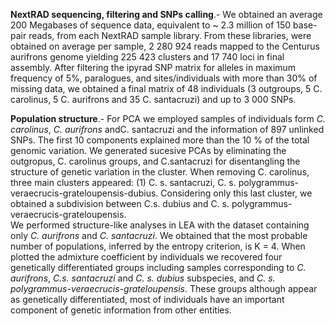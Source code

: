 **NextRAD sequencing, filtering and SNPs calling**.- We obtained an average 200 Megabases of sequence data, equivalent to ~ 2.3 million of 150 base-pair reads, from each NextRAD sample library. From these libraries, were obtained on average per sample, 2 280 924 reads mapped to the Centurus aurifrons genome yielding 225 423 clusters and 17 740 loci in final assembly. After filtering the ipyrad SNP matrix for alleles in maximum frequency of 5%, paralogues, and sites/individuals with more than 30% of missing data, we obtained a final matrix of 48 individuals (3 outgroups, 5 C. carolinus, 5 C. aurifrons and 35 C. santacruzi) and up to 3 000 SNPs. 
  
**Population structure**.-  For PCA we employed samples of individuals form _C. carolinus_, _C. aurifrons_ andC. santacruzi and the information of 897 unlinked SNPs. The first 10 components explained more than the 10 % of the total genomic variation. We generated sucesive PCAs  by eliminating the outgropus, C. carolinus groups, and C.santacruzi for disentangling the structure of genetic variation in the cluster. When removing C. carolinus, three main clusters appeared:  (1) C. s. santacruzi, C. s. polygrammus-veraecrucis-grateloupensis-dubius. Considering only this last cluster, we obtained a subdivision between C.s. dubius and C. s. polygrammus-veraecrucis-grateloupensis.   
We performed structure-like analyses in LEA with the dataset containing only _C. aurifrons_ and _C. santacruzi_. We obtained that the most probable number of populations, inferred by the entropy criterion, is K = 4. When plotted the admixture coefficient by individuals we recovered four genetically differentiated groups including samples corresponding to _C. aurifrons_, _C.s.  santacruzi_ and _C. s. dubius_  subspecies, and _C. s. polygrammus-veraecrucis-grateloupensis_. These groups although appear as genetically differentiated, most of individuals have an important component of genetic information from other entities.  
